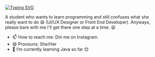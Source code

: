 [![Typing SVG](https://readme-typing-svg.demolab.com?font=Ubuntu&pause=1000&color=0689D2&width=435&lines=Hey%2C+there+hooman!+%F0%9F%91%8B;I'm+Krystal+%F0%9F%98%8A;Nice+meeting+you+all!+%E2%9D%A4%EF%B8%8F)](https://git.io/typing-svg)

A student who wants to learn programming and still confuses what she really want to do 😪 (UI/UX Designer or Front End Developer). Anyways, please bare with me I'll get there one step at a time. 😫

- 📫 How to reach me: Dm me on Instagram.
- 😄 Pronouns: She/Her
- 🌱 I’m currently learning Java so far 😊

<!--
**Aeshenn/Aeshenn** is a ✨ _special_ ✨ repository because its `README.md` (this file) appears on your GitHub profile.

Here are some ideas to get you started:

- 🔭 I’m currently working on ...
- 🌱 I’m currently learning ...
- 👯 I’m looking to collaborate on ...
- 🤔 I’m looking for help with ...
- 💬 Ask me about ...
- 📫 How to reach me: ...
- 😄 Pronouns: ...
- ⚡ Fun fact: ...
-->
